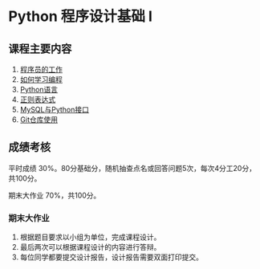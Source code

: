 # Python 程序设计基础 I

## 课程主要内容

1. [程序员的工作](https://hughxusu.github.io/lesson-index/#/a-coder-work) 
2. [如何学习编程](https://hughxusu.github.io/lesson-index/#/b-how-study)
3. [Python语言](https://hughxusu.github.io/lesson-py/#/)
4. [正则表达式]()
5. [MySQL与Python接口](https://hughxusu.github.io/lesson-mysql/#/)
6. [Git仓库使用]()

## 成绩考核

平时成绩 30%。80分基础分，随机抽查点名或回答问题5次，每次4分工20分，共100分。

期末大作业 70%，共100分。

### 期末大作业

1. 根据题目要求以小组为单位，完成课程设计。
2. 最后两次可以根据课程设计的内容进行答辩。
3. 每位同学都要提交设计报告，设计报告需要双面打印提交。

